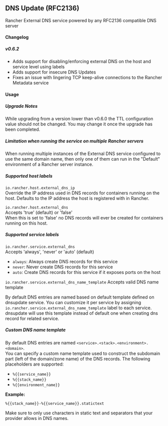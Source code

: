 ## DNS Update (RFC2136)

Rancher External DNS service powered by any RFC2136 compatible DNS server

#### Changelog

##### v0.6.2

* Adds support for disabling/enforcing external DNS on the host and service level using labels
* Adds support for insecure DNS Updates
* Fixes an issue with lingering TCP keep-alive connections to the Rancher Metadata service

#### Usage

##### Upgrade Notes
While upgrading from a version lower than v0.6.0 the TTL configuration value should not be changed. You may change it once the upgrade has been completed.

##### Limitation when running the service on multiple Rancher servers

When running multiple instances of the External DNS service configured to use the same domain name, then only one of them can run in the "Default" environment of a Rancher server instance.

##### Supported host labels

`io.rancher.host.external_dns_ip`     
Override the IP address used in DNS records for containers running on the host. Defaults to the IP address the host is registered with in Rancher.
      
`io.rancher.host.external_dns`    
Accepts 'true' (default) or 'false'    
When this is set to 'false' no DNS records will ever be created for containers running on this host.

##### Supported service labels

`io.rancher.service.external_dns`     
Accepts 'always', 'never' or 'auto' (default)  
- `always`: Always create DNS records for this service
- `never`: Never create DNS records for this service
- `auto`: Create DNS records for this service if it exposes ports on the host
     

`io.rancher.service.external_dns_name_template`
Accepts valid DNS name template

By default DNS entries are named based on default template defined on dnsupdate service.
You can customize it per service by assigning `io.rancher.service.external_dns_name_template` label to each service.
dnsupdate will use this template instead of default one when creating dns record for related service.

##### Custom DNS name template

By default DNS entries are named `<service>.<stack>.<environment>.<domain>`.    
You can specify a custom name template used to construct the subdomain part (left of the domain/zone name) of the DNS records. The following placeholders are supported:

* `%{{service_name}}`
* `%{{stack_name}}`
* `%{{environment_name}}`

**Example:**

`%{{stack_name}}-%{{service_name}}.statictext`

Make sure to only use characters in static text and separators that your provider allows in DNS names.
